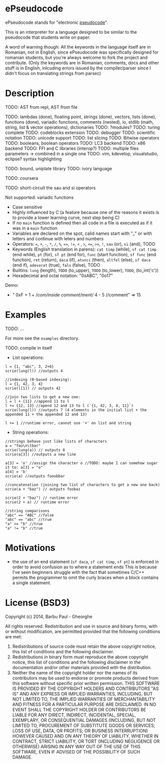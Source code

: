 ePseudocode
===========
ePseudocode stands for "electronic [pseudocode](https://en.wikipedia.org/wiki/Pseudocode)".

This is an interpreter for a language designed to be similar to the pseudocode that students write on paper.

A word of warning though: All the keywords in the language itself are in Romanian, not in English, since ePseudocode
was specifically designed for romanian students, but you're always welcome to fork the project and contribute.
(Only the keywords are in Romanian, comments, docs and other stuff is in English, inlcuding errors issued by the
compiler/parser since I didn't focus on translating strings from parsec)

Description
===========

TODO: AST from repl, AST from file

TODO: lambdas (done), floating point, strings (done), vectors, lists (done), functions (done), variadic functions, comments (nested), io, stdlib (math, string, list & vector operations), dictionaries
TODO: ?modules?
TODO: turing complete
TODO: codeblocks extension
TODO: debugger
TODO: scientific notation
TODO: unicode support
TODO: list slicing
TODO: Bitwise operators
TODO: booleans, boolean operators
TODO: LC3 backend
TODO: x86 backend
TODO: FFI and C libraries (interop?)
TODO: multiple files parameters -> combined in a single one
TODO: vim, kdevelop, visualstudio, eclipse? syntax highlighting

TODO: bound, uniplate library
TODO: ivory language

TODO: coursera

TODO: short-circuit the sau and si operators

Not supported: variadic functions

* Case sensitive
* Highly influenced by C (a feature because one of the reasons it exists is to provide a lower learning curve, next step being C)
* If no `main` function is defined then all code in a file is executed as if it was in a `main` function
* Variables are declared on the spot, calid names start with "_" or with letters and continue with leters and numbers
* Operators: `=`, `+`, `-`, `*`, `/`, `%`, `==`, `!=`, `<` , `>`, `<=`, `>=`, `!`, `sau` (or), `si` (and), TODO
* Keywords (English translation in parens): `cat timp` (while), `sf cat timp` (end while), `pt` (for), `sf pt` (end for),
    `func` (start function), `sf func` (end function), `ret` (return), `daca` (if), `atunci` (then), `altfel` (else), `sf daca` (end if),
    `adevarat` (true), `fals` (false), TODO
* Builtins: `lung` (length), `TODO` (to_upper), `TODO` (to_lower), `TODO`, (to_int('c'))
* Hexadecimal and octal notation: "0xABC", "0o17"


Demo:
* " 0xF +  1 + /*com/*inside comment*/ment*/   4 - 5 //comment" => 15


Examples
========

TODO: ...

For more see the `examples` directory.

TODO: compile in itself

* List operations:
```
l = {1, "abc", 3, 2+6}
scrie(lung(l)) //outputs 4

//indexing (0-based indexing):
l = {1, 42, 3, 4}
scrie(l[1]) // outputs 42

//join two lists to get a new one:
l = l + {11} //append 11 to l
l += {12, 13} //apend 12 and 13 to l (`{1, 42, 3, 4, 11}`)
scrie(lung(l)) //outputs 7 (4 elements in the initial list + the appended 11 + the appended 12 and 13)

l += 1 //runtime error, cannot use '+' on list and string
```

* String operations:
```
//strings behave just like lists of characters
a = "foo\n\tbar"
scrie(lung(a)) // outputs 8
scrie(a[3]) //outputs a new line

a[3] = 'o' //assign the character o //TODO: maybe I can somehow sugar it to: a[3] = "o"
a[4] = 'b'
scrie(a) //outputs fooobbar

//concatenation (joining two list of characters to get a new one back)
scrie(a + "baz") // outputs foobaz

scrie(2 + "baz") // runtime error
scrie(2 + a) // runtime error

//string comparisons
"abc" == "ABC" //false
"abc" == "abc" //true
"a" <= "b" //true
"a" != "b" //true
```

Motivations
===========

* the use of an end statement (`sf daca`, `sf cat timp`, `sf pt`) is enforced in order to avoid confusion as to where a statement ends
This is because I've seen beginners struggle with the fact that sometimes C/C++ permits the programmer to omit the curly braces
when a block contains a single statement.

License (BSD3)
==============
Copyright (c) 2014, Barbu Paul - Gheorghe

All rights reserved.
Redistribution and use in source and binary forms, with or without modification, are permitted provided that the following conditions are met:
1. Redistributions of source code must retain the above copyright notice, this list of conditions and the following disclaimer.
2. Redistributions in binary form must reproduce the above copyright notice, this list of conditions and the following disclaimer in the documentation and/or other materials provided with the distribution.
3. Neither the name of the copyright holder nor the names of its contributors may be used to endorse or promote products derived from this software without specific prior written permission.
THIS SOFTWARE IS PROVIDED BY THE COPYRIGHT HOLDERS AND CONTRIBUTORS "AS IS" AND ANY EXPRESS OR IMPLIED WARRANTIES, INCLUDING, BUT NOT LIMITED TO, THE IMPLIED WARRANTIES OF MERCHANTABILITY AND FITNESS FOR A PARTICULAR PURPOSE ARE DISCLAIMED. IN NO EVENT SHALL THE COPYRIGHT HOLDER OR CONTRIBUTORS BE LIABLE FOR ANY DIRECT, INDIRECT, INCIDENTAL, SPECIAL, EXEMPLARY, OR CONSEQUENTIAL DAMAGES (INCLUDING, BUT NOT LIMITED TO, PROCUREMENT OF SUBSTITUTE GOODS OR SERVICES; LOSS OF USE, DATA, OR PROFITS; OR BUSINESS INTERRUPTION) HOWEVER CAUSED AND ON ANY THEORY OF LIABILITY, WHETHER IN CONTRACT, STRICT LIABILITY, OR TORT (INCLUDING NEGLIGENCE OR OTHERWISE) ARISING IN ANY WAY OUT OF THE USE OF THIS SOFTWARE, EVEN IF ADVISED OF THE POSSIBILITY OF SUCH DAMAGE.
